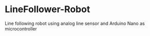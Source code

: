 # LineFollower-Robot
Line following robot using analog line sensor and Arduino Nano as microcontroller
